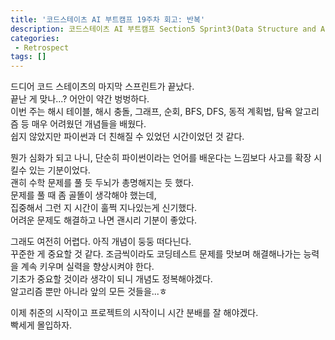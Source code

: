 ```yaml
---
title: '코드스테이츠 AI 부트캠프 19주차 회고: 반복'
description: 코드스테이츠 AI 부트캠프 Section5 Sprint3(Data Structure and Algorithm Intermediate) 19주차 회고
categories:
 - Retrospect
tags: []
---
```


드디어 코드 스테이츠의 마지막 스프린트가 끝났다.<br>
끝난 게 맞나...? 어안이 약간 벙벙하다.<br>
이번 주는 해시 테이블, 해시 충돌, 그래프, 순회, BFS, DFS, 동적 계획법, 탐욕 알고리즘 등 매우 어려웠던 개념들을 배웠다.<br>
쉽지 않았지만 파이썬과 더 친해질 수 있었던 시간이었던 것 같다.

뭔가 심화가 되고 나니, 단순히 파이썬이라는 언어를 배운다는 느낌보다 사고를 확장 시킬수 있는 기분이었다.<br>
괜히 수학 문제를 풀 듯 두뇌가 총명해지는 듯 했다.<br>
문제를 풀 때 좀 골똘이 생각해야 했는데,<br>
집중해서 그런 지 시간이 훌쩍 지나있는게 신기했다.<br>
어려운 문제도 해결하고 나면 괜시리 기분이 좋았다.

그래도 여전히 어렵다. 아직 개념이 둥둥 떠다닌다.<br>
꾸준한 게 중요할 것 같다. 조금씩이라도 코딩테스트 문제를 맛보며 해결해나가는 능력을 계속 키우며 실력을 향상시켜야 한다.<br>
기초가 중요할 것이라 생각이 되니 개념도 정복해야겠다.<br>
알고리즘 뿐만 아니라 앞의 모든 것들을...ㅎ

이제 취준의 시작이고 프로젝트의 시작이니 시간 분배를 잘 해야겠다.<br>
빡세게 몰입하자.